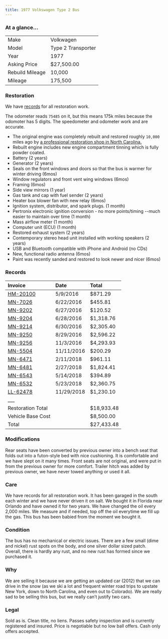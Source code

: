 ```yaml
---
title: 1977 Volkswagen Type 2 Bus
---
```


### At a glance... ###

|  |  | 
| :--- | :--- | 
| Make            | Volkwagen          | 
| Model           | Type 2 Transporter | 
| Year            | 1977               | 
| Asking Price    | $27,500.00         | 
| Rebuild Mileage | 10,000             | 
| Mileage         | 175,500            | 


### Restoration ###
We have [records](/#records) for all restoration work.

The odometer reads `75485` on it, but this means 175k miles because the odomoter has 5 digits. The speedometer and odometer work and are accurate.

* The original engine was completely rebuilt and restored roughly `10,000` miles ago by [a professional restoration shop in North Carolina.](http://monkeynutvw.com/gallery/v/Past+ProjectsProjects/T2projects/mattgreenwald/)
* Rebuilt engine includes new engine compartment tinning which is fully powder coated.
* Battery (2 years)
* Generator (2 years)
* Seals on the front windows and doors so that the bus is warmer for winter driving (6mos)
* Window regulators and front vent wing windows (6mos)
* Framing (6mos)
* Side view mirrors (1 year)
* Gas tank and cap with fuel sender (2 years)
* Heater box blower fan with new relay (6mos)
* Ignition system, distributor, and spark plugs. (1 month)
* Pertronix electronic ignition conversion - no more points/timing --much easier to maintain over time (1 month)
* Mass airflow meter (1 month)
* Computer unit (ECU) (1 month)
* Restored exhaust system (2 years)
* Contemporary stereo head unit installed with working speakers (2 years)
* USB and Bluetooth compatible with iPhone and Android (no CDs) 
* New, functional radio antenna (6mos)
* Paint was recently sanded and restored to look newer and nicer (6mos)

### Records ###

| Invoice           | Date       | Total      |
| :--- | :--- | :--- |
| [HM-20100](pdfs/1-HM-20100.pdf) | 5/9/2016 | $871.29 |
| [MN-7026](pdfs/2-MN-7026.pdf) | 6/22/2016  | $455.81    |
| [MN-9202](pdfs/3-MN-9202.pdf) | 6/27/2016  | $120.52    |
| [MN-9204](pdfs/4-MN-9204.pdf) | 6/28/2016 | $1,318.76  |
| [MN-9214](pdfs/5-MN-9214.pdf) | 6/30/2016  | $2,305.40  |
| [MN-9250](pdfs/6-MN-9250.pdf) | 8/29/2016  | $2,596.22  |
| [MN-9256](pdfs/7-MN-9256.pdf) | 11/3/2016  | $4,293.93  |
| [MN-5504](pdfs/8-MN-5504.pdf) | 11/11/2016 | $200.29    |
| [MN-6471](pdfs/9-MN-6471.pdf) | 2/11/2018  | $961.11    |
| [MN-6481](pdfs/10-MN-6481.pdf) | 2/27/2018  | $1,824.41  |
| [MN-6543](pdfs/11-MN-6543.pdf) | 5/14/2018  | $394.89    |
| [MN-6532](pdfs/12-MN-6532.pdf) | 5/23/2018  | $2,360.75  |
| [LL-62478](pdfs/13-LL-62478.pdf) | 11/29/2018 | $1,230.10  |
| ___ |  |  |
| Restoration Total |            | $18,933.48 |
| Vehicle Base Cost |            | $8,500.00  |
| Total             |            | $27,433.48 |


### Modifications ###
Rear seats have been converted by previous owner into a bench seat that folds out into a futon-style bed with nice cushioning. It is comfortable and we have slept on it many times. Front seats are not original, and were put in from the previous owner for more comfort. Trailer hitch was added by previous owner, we have never towed anything or used it all.

### Care ###
We have records for all restoration work. It has been garaged in the south each winter and we have never driven it on salt. We bought it in Florida near Orlando and have owned it for two years. We have changed the oil every 2,000 miles. We measure and if needed, top off the oil everytime we fill up the gas. This bus has been babied from the moment we bought it.

### Condition ###
The bus has no mechanical or electric issues. There are a few small (dime and nickel) rust spots on the body, and one silver dollar sized patch. Overall, there is hardly any rust, and no new rust has formed since we purchased it.

### Why ###
We are selling it because we are getting an updated car (2012) that we can drive in the snow (as we ski a lot and frequent winter road trips to upstate New York, down to North Carolina, and even out to Colorado). We are really sad to be  selling this bus, but we really can’t justify two cars.

### Legal ###
Sold as is. Clean title, no liens. Passes safety inspection and is currently registered and insured.
Price is negotiable but no low ball offers. Cash only offers accepted.
